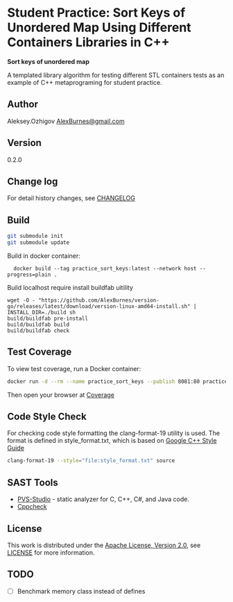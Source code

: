 # Student Practice: Sort Keys of Unordered Map Using Different Containers Libraries in C++

**Sort keys of unordered map**

A templated library algorithm for testing different STL containers tests as an example of C++ metaprograming for student practice.

## Author

Aleksey.Ozhigov <AlexBurnes@gmail.com>

## Version

0.2.0

## Change log

For detail history changes, see [CHANGELOG](CHANGELOG.md)

## Build

```sh
git submodule init
git submodule update
```

Build in docker container:
```
  docker build --tag practice_sort_keys:latest --network host --progress=plain .
```

Build localhost require install buildfab uitility
```
wget -O - "https://github.com/AlexBurnes/version-go/releases/latest/download/version-linux-amd64-install.sh" | INSTALL_DIR=./build sh
build/buildfab pre-install
build/buildfab build
build/buildfab check
```

## Test Coverage

To view test coverage, run a Docker container:

```sh
docker run -d --rm --name practice_sort_keys --publish 8081:80 practice_sort_keys
```

Then open your browser at [Coverage](http://localhost:8081)

## Code Style Check

For checking code style formatting the clang-format-19 utility is used.
The format is defined in style_format.txt, which is based on [Google C++ Style Guide](https://google.github.io/styleguide/cppguide.html)

```sh
clang-format-19 --style="file:style_format.txt" source
```

## SAST Tools

* [PVS-Studio](https://pvs-studio.com/en/pvs-studio/?utm_source=website&utm_medium=github&utm_campaign=open_source) - static analyzer for C, C++, C#, and Java code.
* [Cppcheck](https://www.cppcheck.com)

## License

This work is distributed under the [Apache License, Version 2.0](https://www.apache.org/licenses/LICENSE-2.0), see [LICENSE](https://github.com:AlexBurnes/practice-sort_keys/blob/master/LICENSE) for more information.

## TODO

* [ ] Benchmark memory class instead of defines
